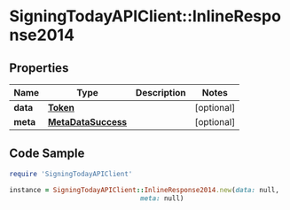 # SigningTodayAPIClient::InlineResponse2014

## Properties

Name | Type | Description | Notes
------------ | ------------- | ------------- | -------------
**data** | [**Token**](Token.md) |  | [optional] 
**meta** | [**MetaDataSuccess**](MetaDataSuccess.md) |  | [optional] 

## Code Sample

```ruby
require 'SigningTodayAPIClient'

instance = SigningTodayAPIClient::InlineResponse2014.new(data: null,
                                 meta: null)
```


